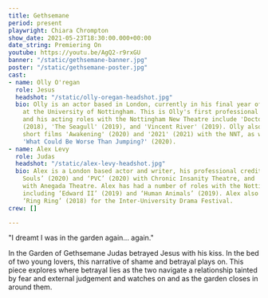 ```yaml
---
title: Gethsemane
period: present
playwright: Chiara Chrompton
show_date: 2021-05-23T18:30:00.000+00:00
date_string: Premiering On
youtube: https://youtu.be/AgQ2-r9rxGU
banner: "/static/gethsemane-banner.jpg"
poster: "/static/gethsemane-poster.jpg"
cast:
- name: Olly O'regan
  role: Jesus
  headshot: "/static/olly-oregan-headshot.jpg"
  bio: Olly is an actor based in London, currently in his final year of a BA in English
    at the University of Nottingham. This is Olly's first professional theatre credit,
    and his acting roles with the Nottingham New Theatre include 'Doctor Faustus'
    (2018), 'The Seagull' (2019), and 'Vincent River' (2019). Olly also acted in the
    short films 'Awakening' (2020) and '2021' (2021) with the NNT, as well as directing
    'What Could Be Worse Than Jumping?' (2020).
- name: Alex Levy
  role: Judas
  headshot: "/static/alex-levy-headshot.jpg"
  bio: Alex is a London based actor and writer, his professional credits include ‘52
    Souls’ (2020) and ‘PVC’ (2020) with Chronic Insanity Theatre, and 'Elements' (2020)
    with Anegada Theatre. Alex has had a number of roles with the Nottingham New Theatre,
    including ‘Edward II’ (2019) and ‘Human Animals’ (2019). Alex also wrote and directed
    ‘Ring Ring’ (2018) for the Inter-University Drama Festival.
crew: []

---
```

"I dreamt I was in the garden again... again."
  
In the Garden of Gethsemane Judas betrayed Jesus with his kiss. In the bed of two young lovers, this narrative of shame and betrayal plays on. This piece explores where betrayal lies as the two navigate a relationship tainted by fear and external judgement and watches on and as the garden closes in around them.